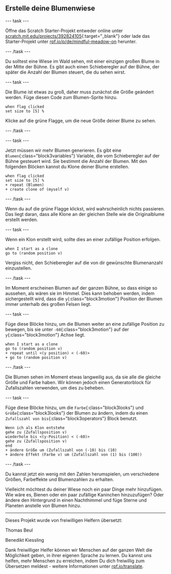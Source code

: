 ## Erstelle deine Blumenwiese

--- task ---

Öffne das Scratch Starter-Projekt entweder online unter [scratch.mit.edu/projects/392824105](https://scratch.mit.edu/projects/392824105){:target="_blank"} oder lade das Starter-Projekt unter [rpf.io/p/de/mindful-meadow-on](https://rpf.io/p/de-DE/mindful-meadow-go) herunter.

--- /task ---

Du solltest eine Wiese im Wald sehen, mit einer einzigen großen Blume in der Mitte der Bühne. Es gibt auch einen Schieberegler auf der Bühne, der später die Anzahl der Blumen steuert, die du sehen wirst.

--- task ---

Die Blume ist etwas zu groß, daher muss zunächst die Größe geändert werden. Füge diesen Code zum Blumen-Sprite hinzu.

```blocks3
when flag clicked
set size to [5] %
```

Klicke auf die grüne Flagge, um die neue Größe deiner Blume zu sehen.

--- /task ---

--- task ---

Jetzt müssen wir mehr Blumen generieren. Es gibt eine `Blumen`{:class="block3variables"} Variable, die vom Schieberegler auf der Bühne gesteuert wird. Sie bestimmt die Anzahl der Blumen. Mit den folgenden Blöcken kannst du Klone deiner Blume erstellen.

```blocks3
when flag clicked
set size to [5] %
+ repeat (Blumen)
+ create clone of (myself v)
```

--- /task ---

Wenn du auf die grüne Flagge klickst, wird wahrscheinlich nichts passieren. Das liegt daran, dass alle Klone an der gleichen Stelle wie die Originalblume erstellt werden.

--- task ---

Wenn ein Klon erstellt wird, sollte dies an einer zufällige Position erfolgen.

```blocks3
when I start as a clone
go to (random position v)
```

Vergiss nicht, den Schieberegler auf die von dir gewünschte Blumenanzahl einzustellen.

--- /task ---

Im Moment erscheinen Blumen auf der ganzen Bühne, so dass einige so aussehen, als wären sie im Himmel. Dies kann behoben werden, indem sichergestellt wird, dass die `y`{:class="block3motion"} Position der Blumen immer unterhalb des großen Felsen liegt.

--- task ---

Füge diese Blöcke hinzu, um die Blumen weiter an eine zufällige Position zu bewegen, bis sie unter `-60`{:class="block3motion"} auf der `y`{:class="block3motion"} Achse liegt.

```blocks3
when I start as a clone
go to (random position v)
+ repeat until <(y position) < (-60)>
+ go to (random position v)
```

--- /task ---

Die Blumen sehen im Moment etwas langweilig aus, da sie alle die gleiche Größe und Farbe haben. Wir können jedoch einen Generatorblock für Zufallszahlen verwenden, um dies zu beheben.

--- task ---

Füge diese Blöcke hinzu, um die `Farbe`{:class="block3looks"} und `Größe`{:class="block3looks"} der Blumen zu ändern, indem du einen `Zufallszahl von bis`{:class="block3operators"} Block benutzt.

```blocks3
Wenn ich als Klon entstehe
gehe zu (Zufallsposition v)
wiederhole bis <(y-Position) < (-60)>
gehe zu (Zufallsposition v)
end
+ ändere Größe um (Zufallszahl von (-10) bis (10)
+ ändere Effekt (Farbe v) um (Zufallszahl von (1) bis (100))
```

--- /task ---

Du kannst jetzt ein wenig mit den Zahlen herumspielen, um verschiedene Größen, Farbeffekte und Blumenzahlen zu erhalten.

Vielleicht möchtest du deiner Wiese noch ein paar Dinge mehr hinzufügen. Wie wäre es, Bienen oder ein paar zufällige Kaninchen hinzuzufügen? Oder ändere den Hintergrund in einen Nachthimmel und füge Sterne und Planeten anstelle von Blumen hinzu.



***
Dieses Projekt wurde von freiwilligen Helfern übersetzt:

Thomas Beul

Benedikt Kiessling

Dank freiwilliger Helfer können wir Menschen auf der ganzen Welt die Möglichkeit geben, in ihrer eigenen Sprache zu lernen. Du kannst uns helfen, mehr Menschen zu erreichen, indem Du dich freiwillig zum Übersetzen meldest - weitere Informationen unter [rpf.io/translate](https://rpf.io/translate).

